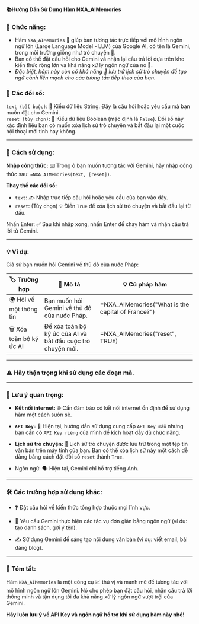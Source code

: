 **📚Hướng Dẫn Sử Dụng Hàm NXA_AIMemories**  

### 🌟 Chức năng:  
- Hàm `NXA_AIMemories` 🤝 giúp bạn tương tác trực tiếp với mô hình ngôn ngữ lớn (Large Language Model - LLM) của Google AI, có tên là Gemini, trong môi trường giống như trò chuyện 💬.  
- Bạn có thể đặt câu hỏi cho Gemini và nhận lại câu trả lời dựa trên kho kiến thức rộng lớn và khả năng xử lý ngôn ngữ của nó 🧠.  
- *Đặc biệt, hàm này còn có khả năng 💾 lưu trữ lịch sử trò chuyện để tạo ngữ cảnh liền mạch cho các tương tác tiếp theo của bạn.*  

### 📝 Các đối số:  

`text (bắt buộc)`: 🔑 Kiểu dữ liệu String. Đây là câu hỏi hoặc yêu cầu mà bạn muốn đặt cho Gemini.  
`reset (tùy chọn)`: 🔄 Kiểu dữ liệu Boolean (mặc định là `False`). Đối số này xác định liệu bạn có muốn xóa lịch sử trò chuyện và bắt đầu lại một cuộc hội thoại mới tinh hay không.  

---

### 🚀 Cách sử dụng:  

**Nhập công thức:** ⌨️ Trong ô bạn muốn tương tác với Gemini, hãy nhập công thức sau: `=NXA_AIMemories(text, [reset])`.  

**Thay thế các đối số:**  

  - `text`: ✍️ Nhập trực tiếp câu hỏi hoặc yêu cầu của bạn vào đây.  
  - `reset`: (Tùy chọn) 💡 Điền `True` để xóa lịch sử trò chuyện và bắt đầu lại từ đầu.  

Nhấn Enter: ✅ Sau khi nhập xong, nhấn Enter để chạy hàm và nhận câu trả lời từ Gemini.

---

### 💡 Ví dụ:
Giả sử bạn muốn hỏi Gemini về thủ đô của nước Pháp:  

| 🏷️ Trường hợp                | 📝 Mô tả                                                                 | 💡 Cú pháp hàm                                      |
|-----------------------------|-------------------------------------------------------------------------|---------------------------------------------------|
| 🌍 Hỏi về một thông tin      | Bạn muốn hỏi Gemini về thủ đô của nước Pháp.                             | =NXA_AIMemories("What is the capital of France?")  |
| 🗑️ Xóa toàn bộ ký ức AI     | Để xóa toàn bộ ký ức của AI và bắt đầu cuộc trò chuyện mới.             | =NXA_AIMemories("reset", TRUE)                    |

---

### ⚠️ Hãy thận trọng khi sử dụng các đoạn mã.  

---

### 📌 Lưu ý quan trọng:  

- **Kết nối internet:** 🌐 Cần đảm bảo có kết nối internet ổn định để sử dụng hàm một cách suôn sẻ.

- **`API Key:`** 🔑 Hiện tại, hướng dẫn sử dụng cung cấp `API Key mẫu` nhưng bạn cần có `API Key riêng` của mình để kích hoạt đầy đủ chức năng.  

- **Lịch sử trò chuyện:** 📂 Lịch sử trò chuyện được lưu trữ trong một tệp tin văn bản trên máy tính của bạn. Bạn có thể xóa lịch sử này một cách dễ dàng bằng cách đặt đối số `reset` thành `True`.  

- Ngôn ngữ: 🗣️ Hiện tại, Gemini chỉ hỗ trợ tiếng Anh.  

---

### 🛠️ Các trường hợp sử dụng khác:  

- ❓ Đặt câu hỏi về kiến thức tổng hợp thuộc mọi lĩnh vực.

- 📝 Yêu cầu Gemini thực hiện các tác vụ đơn giản bằng ngôn ngữ (ví dụ: tạo danh sách, gợi ý tên).  

- ✍️ Sử dụng Gemini để sáng tạo nội dung văn bản (ví dụ: viết email, bài đăng blog).  

---

### 🎯 Tóm tắt:  

Hàm `NXA_AIMemories` là một công cụ 📈 thú vị và mạnh mẽ để tương tác với mô hình ngôn ngữ lớn Gemini. Nó cho phép bạn đặt câu hỏi, nhận câu trả lời thông minh và tận dụng tối đa khả năng xử lý ngôn ngữ vượt trội của Gemini.  


**Hãy luôn lưu ý về API Key và ngôn ngữ hỗ trợ khi sử dụng hàm này nhé!**
